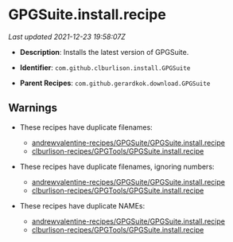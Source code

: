 # GPGSuite.install.recipe

_Last updated 2021-12-23 19:58:07Z_

- **Description**: Installs the latest version of GPGSuite.

- **Identifier**: `com.github.clburlison.install.GPGSuite`

- **Parent Recipes**: `com.github.gerardkok.download.GPGSuite`

## Warnings

- These recipes have duplicate filenames:
    - [andrewvalentine-recipes/GPGSuite/GPGSuite.install.recipe](/autopkg-dupe-tracker/andrewvalentine-recipes/GPGSuite/GPGSuite.install.recipe)
    - [clburlison-recipes/GPGTools/GPGSuite.install.recipe](/autopkg-dupe-tracker/clburlison-recipes/GPGTools/GPGSuite.install.recipe)

- These recipes have duplicate filenames, ignoring numbers:
    - [andrewvalentine-recipes/GPGSuite/GPGSuite.install.recipe](/autopkg-dupe-tracker/andrewvalentine-recipes/GPGSuite/GPGSuite.install.recipe)
    - [clburlison-recipes/GPGTools/GPGSuite.install.recipe](/autopkg-dupe-tracker/clburlison-recipes/GPGTools/GPGSuite.install.recipe)

- These recipes have duplicate NAMEs:
    - [andrewvalentine-recipes/GPGSuite/GPGSuite.install.recipe](/autopkg-dupe-tracker/andrewvalentine-recipes/GPGSuite/GPGSuite.install.recipe)
    - [clburlison-recipes/GPGTools/GPGSuite.install.recipe](/autopkg-dupe-tracker/clburlison-recipes/GPGTools/GPGSuite.install.recipe)